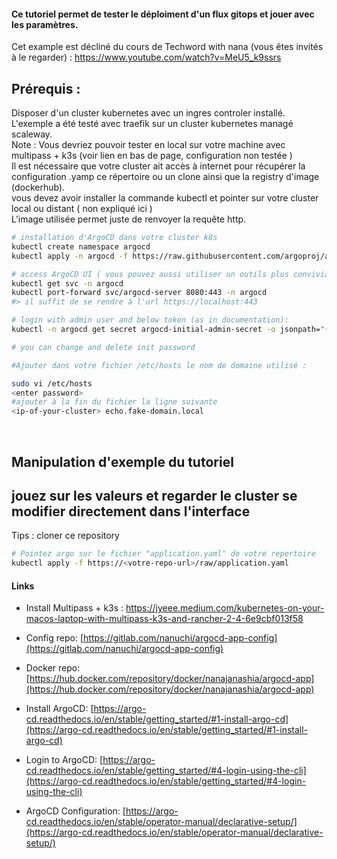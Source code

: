 #### Ce tutoriel permet de tester le déploiment d'un flux gitops et jouer avec les paramètres.
Cet example est décliné du cours de Techword with nana (vous êtes invités à le regarder) : https://www.youtube.com/watch?v=MeU5_k9ssrs

## Prérequis :
Disposer d'un cluster kubernetes avec un ingres controler installé. 
</br>L'exemple a été testé avec traefik sur un cluster kubernetes managé scaleway.
</br>Note : Vous devriez pouvoir tester en local sur votre machine avec multipass + k3s (voir lien en bas de page, configuration non testée )
</br>Il est nécessaire que votre cluster ait accès à internet pour récupérer la configuration .yamp ce répertoire ou un clone ainsi que la registry d'image (dockerhub).
</br> vous devez avoir installer la commande kubectl et pointer sur votre cluster local ou distant ( non expliqué ici )
</br>L'image utilisée permet juste de renvoyer la requête http.

```bash
# installation d'ArgoCD dans votre cluster k8s
kubectl create namespace argocd
kubectl apply -n argocd -f https://raw.githubusercontent.com/argoproj/argo-cd/stable/manifests/install.yaml

# access ArgoCD UI ( vous pouvez aussi utiliser un outils plus convivial tel que Lens https://k8slens.dev/ (à installer sur le poste))
kubectl get svc -n argocd
kubectl port-forward svc/argocd-server 8080:443 -n argocd
#> il suffit de se rendre à l'url https://localhost:443

# login with admin user and below token (as in documentation):
kubectl -n argocd get secret argocd-initial-admin-secret -o jsonpath="{.data.password}" | base64 --decode && echo

# you can change and delete init password

#Ajouter dans votre fichier /etc/hosts le nom de domaine utilisé : 

sudo vi /etc/hosts
<enter password>
#ajouter à la fin du fichier la ligne suivante
<ip-of-your-cluster> echo.fake-domain.local

```
</br>

## Manipulation d'exemple du tutoriel 

## jouez sur les valeurs et regarder le cluster se modifier directement dans l'interface
Tips : cloner ce repository 

```bash
# Pointez argo sur le fichier "application.yaml" de votre repertoire
kubectl apply -f https://<votre-repo-url>/raw/application.yaml
```

#### Links

* Install Multipass + k3s : https://jyeee.medium.com/kubernetes-on-your-macos-laptop-with-multipass-k3s-and-rancher-2-4-6e9cbf013f58

* Config repo: [https://gitlab.com/nanuchi/argocd-app-config](https://gitlab.com/nanuchi/argocd-app-config)

* Docker repo: [https://hub.docker.com/repository/docker/nanajanashia/argocd-app](https://hub.docker.com/repository/docker/nanajanashia/argocd-app)

* Install ArgoCD: [https://argo-cd.readthedocs.io/en/stable/getting_started/#1-install-argo-cd](https://argo-cd.readthedocs.io/en/stable/getting_started/#1-install-argo-cd)

* Login to ArgoCD: [https://argo-cd.readthedocs.io/en/stable/getting_started/#4-login-using-the-cli](https://argo-cd.readthedocs.io/en/stable/getting_started/#4-login-using-the-cli)

* ArgoCD Configuration: [https://argo-cd.readthedocs.io/en/stable/operator-manual/declarative-setup/](https://argo-cd.readthedocs.io/en/stable/operator-manual/declarative-setup/)
